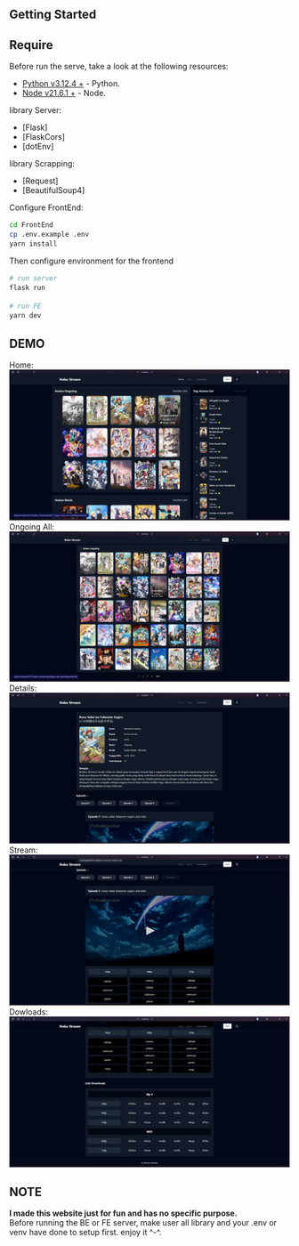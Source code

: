 ## Getting Started

## Require

Before run the serve, take a look at the following resources:

- [Python v3.12.4 +](https://www.python.org/downloads/) - Python.
- [Node v21.6.1 +](https://nodejs.org/en) - Node.

library Server:

- [Flask]
- [FlaskCors]
- [dotEnv]

library Scrapping:

- [Request]
- [BeautifulSoup4]

Configure FrontEnd:

```bash
cd FrontEnd
cp .env.example .env
yarn install
```

Then configure environment for the frontend

```bash
# run server
flask run

# run FE
yarn dev
```

## DEMO

<div className="grid gap-5 px-5">
  <span className="flex flex-col gap-1">
    Home:
    <img
      src="./neko_stream_demo/neko_stream_home.png"
      alt="HOME"
    />
  </span>

  <span className="flex flex-col gap-1">
    Ongoing All:
    <img
      src="./neko_stream_demo/neko_stream_ongoing_all.png"
      alt="HOME"
    />
  </span>

  <span className="flex flex-col gap-1">
    Details:
    <img
      src="./neko_stream_demo/neko_stream_details.png"
      alt="HOME"
    />
  </span>

  <span className="flex flex-col gap-1">
    Stream:
    <img
      src="./neko_stream_demo/neko_stream_stream.png"
      alt="HOME"
    />
  </span>

  <span className="flex flex-col gap-1">
    Dowloads:
    <img
      src="./neko_stream_demo/neko_stream_downloads.png"
      alt="HOME"
    />
  </span>
</div>

## NOTE

<strong>I made this website just for fun and has no specific purpose.</strong><br/>Before running the BE or FE server, make user all library and your .env or venv have done to setup first. enjoy it ^-^.
